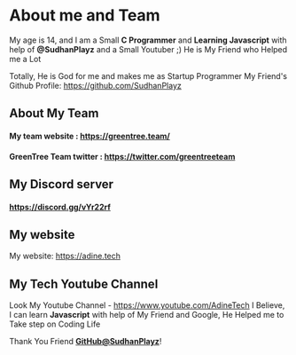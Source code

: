 # About me and Team
My age is 14, and I am a Small **C Programmer** and **Learning Javascript** with help of **@SudhanPlayz** and a Small Youtuber ;)
He is My Friend who Helped me a Lot 

Totally, He is God for me and makes me as Startup Programmer
My Friend's Github Profile: https://github.com/SudhanPlayz

## About My Team 
#### My team website        : https://greentree.team/
#### GreenTree Team twitter : https://twitter.com/greentreeteam 

## My Discord server
#### https://discord.gg/vYr22rf

## My website
My website: https://adine.tech

## My Tech Youtube Channel 
Look My Youtube Channel - https://www.youtube.com/AdineTech
I Believe, I can learn **Javascript** with  help of My Friend and Google, He Helped me to Take step on Coding Life

Thank You Friend **[GitHub@SudhanPlayz](https://github.com/SudhanPlayz)**!
